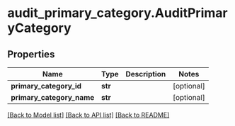 # audit_primary_category.AuditPrimaryCategory

## Properties
Name | Type | Description | Notes
------------ | ------------- | ------------- | -------------
**primary_category_id** | **str** |  | [optional]
**primary_category_name** | **str** |  | [optional]

[[Back to Model list]](../README.md#documentation-for-models) [[Back to API list]](../README.md#documentation-for-api-endpoints) [[Back to README]](../README.md)
